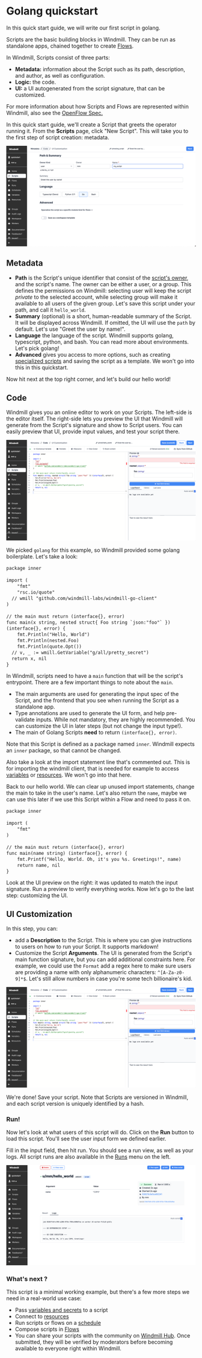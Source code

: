 # Golang quickstart

In this quick start guide, we will write our first script in golang.

Scripts are the basic building blocks in Windmill. They can be run as standalone apps, chained together to create
[Flows][flows].

In Windmill, Scripts consist of three parts:

- **Metadata:** information about the Script such as its path, description, and author, as well as configuration.
- **Logic:** the code.
- **UI:** a UI autogenerated from the script signature, that can be customized.

For more information about how Scripts and Flows are represented within Windmill, also see the [OpenFlow Spec.][openflow]

In this quick start guide, we'll create a Script that greets the operator running it. From the **Scripts** page, click "New Script". This will take you to the first step of script creation: metadata.

![New script](../assets/getting_started/quickstart/create_script_1.png)

## Metadata

- **Path** is the Script's unique identifier that consist of the
[script's owner](../reference#owner), and the script's name. The owner can be
either a user, or a group. This defines the permissions on Windmill:
selecting user will keep the script _private_ to the selected account, while
selecting group will make it available to all users of the given group. Let's save this script under your path, and call it `hello_world`.
- **Summary** (optional) is a short, human-readable summary of the Script. It will be displayed across Windmill. If omitted, the UI will use the `path` by default. Let's use "Greet the user by name!".
- **Language** the language of the script. Windmill supports golang, typescript, python, and bash. You can read more about environments. Let's pick golang!
- **Advanced** gives you access to more options, such as creating [specialized scripts](../reference.md) and saving the script as a template. We won't go into this in this quickstart.

Now hit next at the top right corner, and let's build our hello world!

## Code

Windmill gives you an online editor to work on your Scripts. The left-side is the editor itself. The right-side lets you preview the UI that Windmill will generate from the Script's signature and show to Script users. You can easily preview that UI, provide input values, and test your script there.

![Editor for golang](../assets/getting_started/quickstart/editor_golang.png)

We picked `golang` for this example, so Windmill provided some golang boilerplate. Let's take a look:

```
package inner

import (
	"fmt"
	"rsc.io/quote"
  // wmill "github.com/windmill-labs/windmill-go-client"
)

// the main must return (interface{}, error)
func main(x string, nested struct{ Foo string `json:"foo"` }) (interface{}, error) {
	fmt.Println("Hello, World")
	fmt.Println(nested.Foo)
	fmt.Println(quote.Opt())
  // v, _ := wmill.GetVariable("g/all/pretty_secret")
  return x, nil
}
```

In Windmill, scripts need to have a `main` function that will be the script's
entrypoint. There are a few important things to note about the `main`.
- The main arguments are used for generating the input spec of the Script, and the frontend that you see when running the Script as a standalone app.
- Type annotations are used to generate the UI form, and help pre-validate inputs.
While not mandatory, they are highly recommended. You can customize the UI in later steps (but not change the input type!).
- The main of Golang Scripts **need** to return `(interface{}, error)`.

Note that this Script is defined as a package named `inner`. Windmill expects an `inner` package, so that cannot be changed.

Also take a look at the import statement line that's commented out. This is for importing the windmill client, that is needed for example to access [variables](../how-tos/2_save_variables_and_secrets.md) or [resources](../how-tos/3_create_resources_and_types.md). We won't go into that here.

Back to our hello world. We can clear up unused import statements, change the main to take in the user's name. Let's also return the `name`, maybe we can use this later if we use this Script within a Flow and need to pass it on.

```
package inner

import (
	"fmt"
)

// the main must return (interface{}, error)
func main(name string) (interface{}, error) {
	fmt.Printf("Hello, World. Oh, it's you %s. Greetings!", name)
	return name, nil
}
```

Look at the UI preview on the right: it was updated to match the input signature. Run a preview to verify everything works. Now let's go to the last step: customizing the UI.

## UI Customization

In this step, you can:

- add a **Description** to the Script. This is where you can give instructions to users on how to run your Script. It supports markdown!
- Customize the Script **Arguments**. The UI is generated from the Script's main function signature, but you can add additional constraints here. For example, we could use the `Format` add a regex here to make sure users are providing a name with only alphanumeric characters: `^[A-Za-z0-9]*$`. Let's still allow numbers in case you're some tech billionaire's kid.

![UI customization for golang](../assets/getting_started/quickstart/editor_golang.png)

We're done! Save your script. Note that Scripts are versioned in Windmill, and each script version is uniquely identified by a hash.

### Run!

Now let's look at what users of this script will do. Click on the **Run** button
to load this script. You'll see the user input form we defined earlier. 

Fill in the input field, then hit run. You should see a run view, as well as your
logs. All script runs are also available in the [Runs][app-runs] menu on the
left.

![Run hello world in golang](../assets/getting_started/quickstart/run_golang.png)

### What's next ?

This script is a minimal working example, but there's a few more steps we need
in a real-world use case:

- Pass [variables and secrets](../how-tos/variables_and_secrets) to a script
- Connect to [resources](../how-tos/create_resources)
- Run scripts or flows on a [schedule](../how-tos/schedule)
- Compose scripts in [Flows][flows]
- You can share your scripts with the community on [Windmill Hub][wm-hub]. Once submitted, they will be verified by
moderators before becoming available to everyone right within Windmill.

<!-- Resources -->

[app-runs]: https://app.windmill.dev/runs
[app-scripts]: https://app.windmill.dev/scripts
[flows]: ./flows
[deno]: https://deno.land/
[openflow]: ../openflow.md
[python]: https://www.python.org/
[wm-hub]: https://hub.windmill.dev